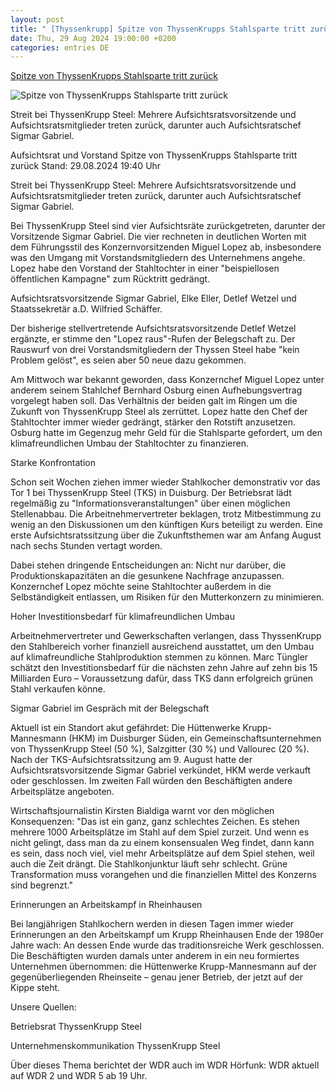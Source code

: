 ```yaml
---
layout: post
title: " [Thyssenkrupp] Spitze von ThyssenKrupps Stahlsparte tritt zurück"
date: Thu, 29 Aug 2024 19:00:00 +0200
categories: entries DE
---
```

[Spitze von ThyssenKrupps Stahlsparte tritt zurück](https://www.tagesschau.de/inland/regional/nordrheinwestfalen/thyssenkrupp-steel-100.html)

![Spitze von ThyssenKrupps Stahlsparte tritt zurück](https://images.tagesschau.de/image/59b7da35-bd2d-4e2c-9161-d0b3f2561293/AAABkZ9hVCw/AAABkZLhkrw/16x9-1280/wdr-sigmar-gabriel-vor-der-hauptverwaltung-von-thyssenkrupp-steel-europe-am-09-08-2024-100.jpg)

Streit bei ThyssenKrupp Steel: Mehrere Aufsichtsratsvorsitzende und Aufsichtsratsmitglieder treten zurück, darunter auch Aufsichtsratschef Sigmar Gabriel.

Aufsichtsrat und Vorstand Spitze von ThyssenKrupps Stahlsparte tritt zurück Stand: 29.08.2024 19:40 Uhr

Streit bei ThyssenKrupp Steel: Mehrere Aufsichtsratsvorsitzende und Aufsichtsratsmitglieder treten zurück, darunter auch Aufsichtsratschef Sigmar Gabriel.

Bei ThyssenKrupp Steel sind vier Aufsichtsräte zurückgetreten, darunter der Vorsitzende Sigmar Gabriel. Die vier rechneten in deutlichen Worten mit dem Führungsstil des Konzernvorsitzenden Miguel Lopez ab, insbesondere was den Umgang mit Vorstandsmitgliedern des Unternehmens angehe. Lopez habe den Vorstand der Stahltochter in einer "beispiellosen öffentlichen Kampagne" zum Rücktritt gedrängt.

Aufsichtsratsvorsitzende Sigmar Gabriel, Elke Eller, Detlef Wetzel und Staatssekretär a.D. Wilfried Schäffer.

Der bisherige stellvertretende Aufsichtsratsvorsitzende Detlef Wetzel ergänzte, er stimme den "Lopez raus"-Rufen der Belegschaft zu. Der Rauswurf von drei Vorstandsmitgliedern der Thyssen Steel habe "kein Problem gelöst", es seien aber 50 neue dazu gekommen.

Am Mittwoch war bekannt geworden, dass Konzernchef Miguel Lopez unter anderem seinem Stahlchef Bernhard Osburg einen Aufhebungsvertrag vorgelegt haben soll. Das Verhältnis der beiden galt im Ringen um die Zukunft von ThyssenKrupp Steel als zerrüttet. Lopez hatte den Chef der Stahltochter immer wieder gedrängt, stärker den Rotstift anzusetzen. Osburg hatte im Gegenzug mehr Geld für die Stahlsparte gefordert, um den klimafreundlichen Umbau der Stahltochter zu finanzieren.

Starke Konfrontation

Schon seit Wochen ziehen immer wieder Stahlkocher demonstrativ vor das Tor 1 bei ThyssenKrupp Steel (TKS) in Duisburg. Der Betriebsrat lädt regelmäßig zu "Informationsveranstaltungen" über einen möglichen Stellenabbau. Die Arbeitnehmervertreter beklagen, trotz Mitbestimmung zu wenig an den Diskussionen um den künftigen Kurs beteiligt zu werden. Eine erste Aufsichtsratssitzung über die Zukunftsthemen war am Anfang August nach sechs Stunden vertagt worden.

Dabei stehen dringende Entscheidungen an: Nicht nur darüber, die Produktionskapazitäten an die gesunkene Nachfrage anzupassen. Konzernchef Lopez möchte seine Stahltochter außerdem in die Selbständigkeit entlassen, um Risiken für den Mutterkonzern zu minimieren.

Hoher Investitionsbedarf für klimafreundlichen Umbau

Arbeitnehmervertreter und Gewerkschaften verlangen, dass ThyssenKrupp den Stahlbereich vorher finanziell ausreichend ausstattet, um den Umbau auf klimafreundliche Stahlproduktion stemmen zu können. Marc Tüngler schätzt den Investitionsbedarf für die nächsten zehn Jahre auf zehn bis 15 Milliarden Euro – Voraussetzung dafür, dass TKS dann erfolgreich grünen Stahl verkaufen könne.

Sigmar Gabriel im Gespräch mit der Belegschaft

Aktuell ist ein Standort akut gefährdet: Die Hüttenwerke Krupp-Mannesmann (HKM) im Duisburger Süden, ein Gemeinschaftsunternehmen von ThyssenKrupp Steel (50 %), Salzgitter (30 %) und Vallourec (20 %). Nach der TKS-Aufsichtsratssitzung am 9. August hatte der Aufsichtsratsvorsitzende Sigmar Gabriel verkündet, HKM werde verkauft oder geschlossen. Im zweiten Fall würden den Beschäftigten andere Arbeitsplätze angeboten.

Wirtschaftsjournalistin Kirsten Bialdiga warnt vor den möglichen Konsequenzen: "Das ist ein ganz, ganz schlechtes Zeichen. Es stehen mehrere 1000 Arbeitsplätze im Stahl auf dem Spiel zurzeit. Und wenn es nicht gelingt, dass man da zu einem konsensualen Weg findet, dann kann es sein, dass noch viel, viel mehr Arbeitsplätze auf dem Spiel stehen, weil auch die Zeit drängt. Die Stahlkonjunktur läuft sehr schlecht. Grüne Transformation muss vorangehen und die finanziellen Mittel des Konzerns sind begrenzt."

Erinnerungen an Arbeitskampf in Rheinhausen

Bei langjährigen Stahlkochern werden in diesen Tagen immer wieder Erinnerungen an den Arbeitskampf um Krupp Rheinhausen Ende der 1980er Jahre wach: An dessen Ende wurde das traditionsreiche Werk geschlossen. Die Beschäftigten wurden damals unter anderem in ein neu formiertes Unternehmen übernommen: die Hüttenwerke Krupp-Mannesmann auf der gegenüberliegenden Rheinseite – genau jener Betrieb, der jetzt auf der Kippe steht.

Unsere Quellen:



Betriebsrat ThyssenKrupp Steel

Unternehmenskommunikation ThyssenKrupp Steel

Über dieses Thema berichtet der WDR auch im WDR Hörfunk: WDR aktuell auf WDR 2 und WDR 5 ab 19 Uhr.

